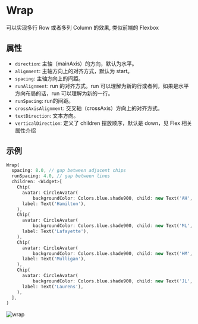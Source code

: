 # Wrap

可以实现多行 Row 或者多列 Column 的效果, 类似前端的 Flexbox

## 属性

* `direction`: 主轴（mainAxis）的方向，默认为水平。
* `alignment`: 主轴方向上的对齐方式，默认为 start。
* `spacing`: 主轴方向上的间距。
* `runAlignment`: run 的对齐方式。run 可以理解为新的行或者列，如果是水平方向布局的话，run 可以理解为新的一行。
* `runSpacing`: run的间距。
* `crossAxisAlignment`: 交叉轴（crossAxis）方向上的对齐方式。
* `textDirection`: 文本方向。
* `verticalDirection`: 定义了 children 摆放顺序，默认是 down，见 Flex 相关属性介绍

## 示例

```dart
Wrap(
  spacing: 8.0, // gap between adjacent chips
  runSpacing: 4.0, // gap between lines
  children: <Widget>[
    Chip(
      avatar: CircleAvatar(
          backgroundColor: Colors.blue.shade900, child: new Text('AH', style: TextStyle(fontSize: 10.0),)),
      label: Text('Hamilton'),
    ),
    Chip(
      avatar: CircleAvatar(
          backgroundColor: Colors.blue.shade900, child: new Text('ML', style: TextStyle(fontSize: 10.0),)),
      label: Text('Lafayette'),
    ),
    Chip(
      avatar: CircleAvatar(
          backgroundColor: Colors.blue.shade900, child: new Text('HM', style: TextStyle(fontSize: 10.0),)),
      label: Text('Mulligan'),
    ),
    Chip(
      avatar: CircleAvatar(
          backgroundColor: Colors.blue.shade900, child: new Text('JL', style: TextStyle(fontSize: 10.0),)),
      label: Text('Laurens'),
    ),
  ],
)
```

![wrap](https://i.imgur.com/LiVL5ZX.png)